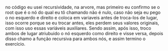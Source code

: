 no código eu usei recursividade, na arvore, mas primeiro eu confirmo se o root que é o nó do qual eu tô chamando não é nulo, caso não seja eu pego o no esquerdo e direito e coloca em variaveis antes de troca-los de lugar, isso ocorre porque se eu trocar antes, eles perdem seus valores originais, com isso uso essas variáveis auxiliares. Sendo assim, após isso, troco ambos de lugar atriubuido o nó esquerdo como direito e visse versa, depois disso chamo a função recursiva para ambos nós, e assim termino o exercício.